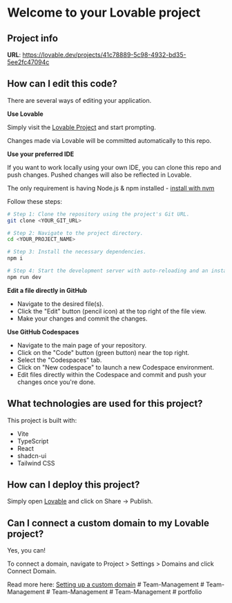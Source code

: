 # Welcome to your Lovable project

## Project info

**URL**: https://lovable.dev/projects/41c78889-5c98-4932-bd35-5ee2fc47094c

## How can I edit this code?

There are several ways of editing your application.

**Use Lovable**

Simply visit the [Lovable Project](https://lovable.dev/projects/41c78889-5c98-4932-bd35-5ee2fc47094c) and start prompting.

Changes made via Lovable will be committed automatically to this repo.

**Use your preferred IDE**

If you want to work locally using your own IDE, you can clone this repo and push changes. Pushed changes will also be reflected in Lovable.

The only requirement is having Node.js & npm installed - [install with nvm](https://github.com/nvm-sh/nvm#installing-and-updating)

Follow these steps:

```sh
# Step 1: Clone the repository using the project's Git URL.
git clone <YOUR_GIT_URL>

# Step 2: Navigate to the project directory.
cd <YOUR_PROJECT_NAME>

# Step 3: Install the necessary dependencies.
npm i

# Step 4: Start the development server with auto-reloading and an instant preview.
npm run dev
```

**Edit a file directly in GitHub**

- Navigate to the desired file(s).
- Click the "Edit" button (pencil icon) at the top right of the file view.
- Make your changes and commit the changes.

**Use GitHub Codespaces**

- Navigate to the main page of your repository.
- Click on the "Code" button (green button) near the top right.
- Select the "Codespaces" tab.
- Click on "New codespace" to launch a new Codespace environment.
- Edit files directly within the Codespace and commit and push your changes once you're done.

## What technologies are used for this project?

This project is built with:

- Vite
- TypeScript
- React
- shadcn-ui
- Tailwind CSS

## How can I deploy this project?

Simply open [Lovable](https://lovable.dev/projects/41c78889-5c98-4932-bd35-5ee2fc47094c) and click on Share -> Publish.

## Can I connect a custom domain to my Lovable project?

Yes, you can!

To connect a domain, navigate to Project > Settings > Domains and click Connect Domain.

Read more here: [Setting up a custom domain](https://docs.lovable.dev/tips-tricks/custom-domain#step-by-step-guide)
#   T e a m - M a n a g e m e n t  
 #   T e a m - M a n a g e m e n t  
 #   T e a m - M a n a g e m e n t  
 #   T e a m - M a n a g e m e n t  
 #   p o r t f o l i o  
 